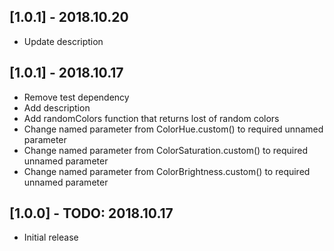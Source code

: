 ## [1.0.1] - 2018.10.20

* Update description

## [1.0.1] - 2018.10.17

* Remove test dependency
* Add description
* Add randomColors function that returns lost of random colors
* Change named parameter from ColorHue.custom() to required unnamed parameter
* Change named parameter from ColorSaturation.custom() to required unnamed parameter
* Change named parameter from ColorBrightness.custom() to required unnamed parameter

## [1.0.0] - TODO: 2018.10.17

* Initial release
